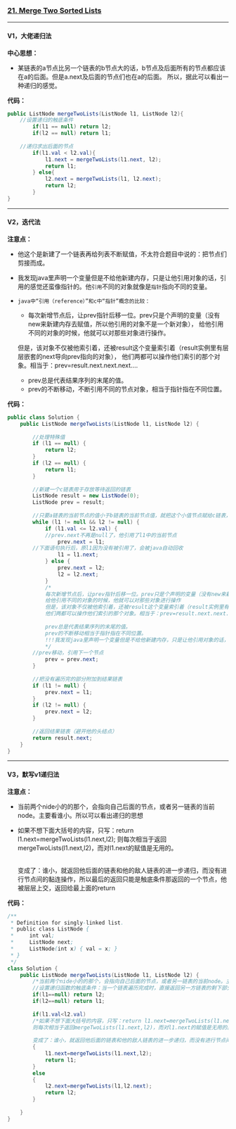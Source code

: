 ### [21. Merge Two Sorted Lists](https://leetcode.com/problems/merge-two-sorted-lists/)

---

#### V1，大佬递归法

**中心思想：**
- 某链表的a节点比另一个链表的b节点大的话，b节点及后面所有的节点都应该在a的后面。但是a.next及后面的节点们也在a的后面。
所以，据此可以看出一种递归的感觉。

**代码：**
```java
public ListNode mergeTwoLists(ListNode l1, ListNode l2){
    //设置递归的触底条件
		if(l1 == null) return l2;
		if(l2 == null) return l1;
    
    //递归求出后面的节点
		if(l1.val < l2.val){
			l1.next = mergeTwoLists(l1.next, l2);
			return l1;
		} else{
			l2.next = mergeTwoLists(l1, l2.next);
			return l2;
		}
}
```
---

#### V2，迭代法

**注意点：**
- 他这个是新建了一个链表再给列表不断赋值，不太符合题目中说的：把节点们剪接而成。
- 我发现java里声明一个变量但是不给他新建内存，只是让他引用对象的话，引用的感觉还蛮像指针的。他`引用`不同的对象就像是`指针`指向不同的变量。
- `java中“引用（reference）”和c中“指针”概念的比较：`
  - 每次新增节点后，让prev指针后移一位。prev只是个声明的变量（没有new来新建内存去赋值，所以他引用的对象不是一个新对象），
  给他引用不同的对象的时候，他就可以对那些对象进行操作。<br/>
  
  但是，该对象不仅被他索引着，还被result这个变量索引着（result实例里有层层嵌套的next导向prev指向的对象），
  他们两都可以操作他们索引的那个对象。相当于：prev=result.next.next.next....  
            
  - prev总是代表结果序列的末尾的值。
  - prev的不断移动，不断引用不同的节点对象，相当于指针指在不同位置。

**代码：**
```java
public class Solution {
    public ListNode mergeTwoLists(ListNode l1, ListNode l2) {
    
        //处理特殊值
        if (l1 == null) {
            return l2;
        }
        if (l2 == null) {
            return l1;
        }
        
        //新建一个c链表用于存放等待返回的链表
        ListNode result = new ListNode(0);
        ListNode prev = result;
        
        //只要a链表的当前节点的值小于b链表的当前节点值，就把这个小值节点赋给c链表，作为他的新增的一个节点
        while (l1 != null && l2 != null) {
            if (l1.val <= l2.val) {
	        //prev.next不再是null了，他引用了l1中的当前节点
                prev.next = l1;
		//下面语句执行后，原l1因为没有被引用了，会被java自动回收
                l1 = l1.next;
            } else {
                prev.next = l2;
                l2 = l2.next;
            }
            /*
            每次新增节点后，让prev指针后移一位。prev只是个声明的变量（没有new来新建内存去赋值，所以他引用的对象不是一个新对象），
            给他引用不同的对象的时候，他就可以对那些对象进行操作
            但是，该对象不仅被他索引着，还被result这个变量索引着（result实例里有层层嵌套的next导向prev指向的对象），
            他们两都可以操作他们索引的那个对象。相当于：prev=result.next.next.next....  
            
            prev总是代表结果序列的末尾的值。
            prev的不断移动相当于指针指在不同位置。
            !!!我发现java里声明一个变量但是不给他新建内存，只是让他引用对象的话，引用的感觉还蛮像指针的）
            */
	    //prev移动，引用下一个节点
            prev = prev.next;
        }
        
        //把没有遍历完的部分附加到结果链表
        if (l1 != null) {
            prev.next = l1;
        }
        if (l2 != null) {
            prev.next = l2;
        }
        
        //返回结果链表（避开他的头结点）
        return result.next;
    }
}
```

---

#### V3，默写v1递归法

**注意点：**
- 当前两个nide小的的那个，会指向自己后面的节点，或者另一链表的当前node。主要看谁小。所以可以看出递归的思想
- 如果不想下面大括号的内容，只写：return l1.next=mergeTwoLists(l1.next,l2);
  则每次相当于返回mergeTwoLists(l1.next,l2)，而对l1.next的赋值是无用的。<br/><br/>
  
  变成了：谁小，就返回他后面的链表和他的敌人链表的进一步递归，而没有进行节点间的黏连操作，所以最后的返回只能是触底条件那返回的一个节点，他被层层上交，返回给最上面的return

**代码：**
```java
/**
 * Definition for singly-linked list.
 * public class ListNode {
 *     int val;
 *     ListNode next;
 *     ListNode(int x) { val = x; }
 * }
 */
class Solution {
    public ListNode mergeTwoLists(ListNode l1, ListNode l2) {
        /*当前两个nide小的的那个，会指向自己后面的节点，或者另一链表的当前node。主要看谁小。所以可以看出递归的思想*/
        //设置递归函数的触底条件：当一个链表遍历完成时，直接返回另一方链表的剩下部分给上一级递归，做他的下一节点
        if(l1==null) return l2;
        if(l2==null) return l1;
        
        if(l1.val<l2.val)
        /*如果不想下面大括号的内容，只写：return l1.next=mergeTwoLists(l1.next,l2);
        则每次相当于返回mergeTwoLists(l1.next,l2)，而对l1.next的赋值是无用的。
        
        变成了：谁小，就返回他后面的链表和他的敌人链表的进一步递归，而没有进行节点间的黏连操作，所以最后的返回只能是触底条件那返回的一个节点，他被层层上交，返回给最上面的return*/
        {
            l1.next=mergeTwoLists(l1.next,l2);
            return l1;
        }
        else
        {
            l2.next=mergeTwoLists(l1,l2.next);
            return l2;
        }
        
    }
}
```
